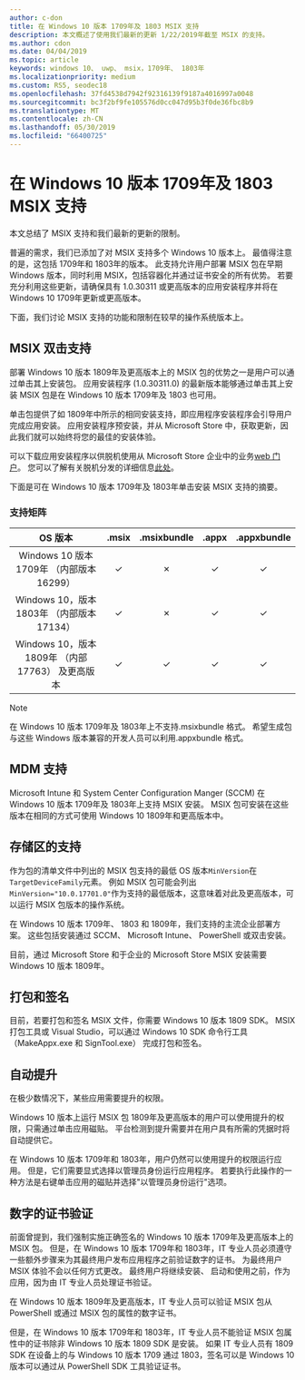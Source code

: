 ```yaml
---
author: c-don
title: 在 Windows 10 版本 1709年及 1803 MSIX 支持
description: 本文概述了使用我们最新的更新 1/22/2019年截至 MSIX 的支持。
ms.author: cdon
ms.date: 04/04/2019
ms.topic: article
keywords: windows 10、 uwp、 msix，1709年、 1803年
ms.localizationpriority: medium
ms.custom: RS5, seodec18
ms.openlocfilehash: 37fd4538d7942f92316139f9187a4016997a0048
ms.sourcegitcommit: bc3f2bf9fe105576d0cc047d95b3f0de36fbc8b9
ms.translationtype: MT
ms.contentlocale: zh-CN
ms.lasthandoff: 05/30/2019
ms.locfileid: "66400725"
---
```

# <a name="msix-support-on-windows-10-version-1709-and-1803"></a>在 Windows 10 版本 1709年及 1803 MSIX 支持

本文总结了 MSIX 支持和我们最新的更新的限制。

普遍的需求，我们已添加了对 MSIX 支持多个 Windows 10 版本上。 最值得注意的是，这包括 1709年和 1803年的版本。 此支持允许用户部署 MSIX 包在早期 Windows 版本，同时利用 MSIX，包括容器化并通过证书安全的所有优势。 若要充分利用这些更新，请确保具有 1.0.30311 或更高版本的应用安装程序并将在 Windows 10 1709年更新或更高版本。 

下面，我们讨论 MSIX 支持的功能和限制在较早的操作系统版本上。

##  <a name="msix-double-click-support"></a>MSIX 双击支持

部署 Windows 10 版本 1809年及更高版本上的 MSIX 包的优势之一是用户可以通过单击其上安装包。 应用安装程序 (1.0.30311.0) 的最新版本能够通过单击其上安装 MSIX 包是在 Windows 10 版本 1709年及 1803 也可用。

单击包提供了如 1809年中所示的相同安装支持，即应用程序安装程序会引导用户完成应用安装。 应用安装程序预安装，并从 Microsoft Store 中，获取更新，因此我们就可以始终将您的最佳的安装体验。

可以下载应用安装程序以供脱机使用从 Microsoft Store 企业中的业务[web 门户](https://businessstore.microsoft.com/store/details/app-installer/9NBLGGH4NNS1)。 您可以了解有关脱机分发的详细信息[此处](https://docs.microsoft.com/microsoft-store/distribute-offline-apps#download-an-offline-licensed-app)。

下面是可在 Windows 10 版本 1709年及 1803年单击安装 MSIX 支持的摘要。

### <a name="support-matrix"></a>支持矩阵

| OS 版本|.msix|.msixbundle|.appx|.appxbundle|
|:-------------:|:--------:|:--------:|:--------:|:--------:|
| Windows 10 版本 1709年 （内部版本 16299） | &#x2713; | &#x2717; | &#x2713; | &#x2713; | 
| Windows 10，版本 1803年 （内部版本 17134） | &#x2713; | &#x2717; | &#x2713; | &#x2713; |
| Windows 10，版本 1809年 （内部 17763） 及更高版本 | &#x2713; | &#x2713; | &#x2713; | &#x2713; |

> [!NOTE]
> 在 Windows 10 版本 1709年及 1803年上不支持.msixbundle 格式。  希望生成包与这些 Windows 版本兼容的开发人员可以利用.appxbundle 格式。

## <a name="mdm-support"></a>MDM 支持

Microsoft Intune 和 System Center Configuration Manger (SCCM) 在 Windows 10 版本 1709年及 1803年上支持 MSIX 安装。 MSIX 包可安装在这些版本在相同的方式可使用 Windows 10 1809年和更高版本中。

## <a name="store-support"></a>存储区的支持

作为包的清单文件中列出的 MSIX 包支持的最低 OS 版本`MinVersion`在`TargetDeviceFamily`元素。 例如 MSIX 包可能会列出`MinVersion="10.0.17701.0"`作为支持的最低版本，这意味着对此及更高版本，可以运行 MSIX 包版本的操作系统。

在 Windows 10 版本 1709年、 1803 和 1809年，我们支持的主流企业部署方案。 这些包括安装通过 SCCM、 Microsoft Intune、 PowerShell 或双击安装。

目前，通过 Microsoft Store 和于企业的 Microsoft Store MSIX 安装需要 Windows 10 版本 1809年。

## <a name="packaging-and-signing"></a>打包和签名

目前，若要打包和签名 MSIX 文件，你需要 Windows 10 版本 1809 SDK。 MSIX 打包工具或 Visual Studio，可以通过 Windows 10 SDK 命令行工具 （MakeAppx.exe 和 SignTool.exe） 完成打包和签名。

## <a name="auto-elevation"></a>自动提升

在极少数情况下，某些应用需要提升的权限。

Windows 10 版本上运行 MSIX 包 1809年及更高版本的用户可以使用提升的权限，只需通过单击应用磁贴。 平台检测到提升需要并在用户具有所需的凭据时将自动提供它。

在 Windows 10 版本 1709年和 1803年，用户仍然可以使用提升的权限运行应用。 但是，它们需要显式选择以管理员身份运行应用程序。 若要执行此操作的一种方法是右键单击应用的磁贴并选择"以管理员身份运行"选项。

## <a name="digital-certificate-verification"></a>数字的证书验证

前面曾提到，我们强制实施正确签名的 Windows 10 版本 1709年及更高版本上的 MSIX 包。 但是，在 Windows 10 版本 1709年和 1803年，IT 专业人员必须遵守一些额外步骤来为其最终用户发布应用程序之前验证数字的证书。 为最终用户 MSIX 体验不会以任何方式更改。 最终用户将继续安装、 启动和使用之前，作为应用，因为由 IT 专业人员处理证书验证。

在 Windows 10 版本 1809年及更高版本，IT 专业人员可以验证 MSIX 包从 PowerShell 或通过 MSIX 包的属性的数字证书。

但是，在 Windows 10 版本 1709年和 1803年，IT 专业人员不能验证 MSIX 包属性中的证书除非 Windows 10 版本 1809 SDK 是安装。 如果 IT 专业人员有 1809 SDK 在设备上的与 Windows 10 版本 1709 通过 1803，签名可以是 Windows 10 版本可以通过从 PowerShell SDK 工具验证证书。
